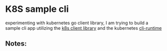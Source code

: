 # K8S sample cli
experimenting with kubernetes go client library, I am trying to build a sample cli app utilizing the [k8s client library](https://pkg.go.dev/k8s.io/client-go/kubernetes) and the kubernetes [cli-runtime](https://pkg.go.dev/github.com/yifengyou/kubernetes-1.14.0/staging/src/k8s.io/cli-runtime)


## Notes: 

